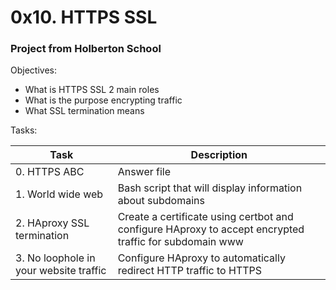 # 0x10. HTTPS SSL


### Project from Holberton School

Objectives:
 - What is HTTPS SSL 2 main roles
 - What is the purpose encrypting traffic
 - What SSL termination means

Tasks:

| Task | Description |
| --- | --- |
| 0. HTTPS ABC | Answer file |
| 1. World wide web | Bash script that will display information about subdomains |
| 2. HAproxy SSL termination | Create a certificate using certbot and configure HAproxy to accept encrypted traffic for subdomain www |
| 3. No loophole in your website traffic | Configure HAproxy to automatically redirect HTTP traffic to HTTPS |
